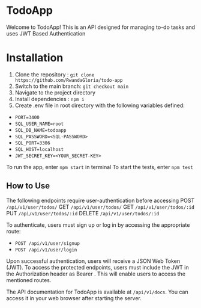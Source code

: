 # TodoApp

Welcome to TodoApp! This is an API designed for managing to-do tasks and uses JWT Based Authentication


# Installation

 1. Clone the repository : `git clone https://github.com/RwandaGloria/todo-app`
 2.  Switch to the main branch: `git checkout main`
 3.  Navigate to the project directory
 4.  Install dependencies : `npm i`
 5.  Create .env file in root directory with the following variables defined: 
 
  - `PORT=3400`
   - `SQL_USER_NAME=root`
   - `SQL_DB_NAME=todoapp`
   - `SQL_PASSWORD=<SQL-PASSWORD>`
   - `SQL_PORT=3306`
   - `SQL_HOST=localhost`
   - `JWT_SECRET_KEY=<YOUR_SECRET-KEY>`

To run the app, enter `npm start`  in terminal
To start the tests, enter `npm test` 


## How to Use
The following endpoints require user-authentication before accessing
POST  `/api/v1/user/todos/`
GET `/api/v1/user/todos/`
GET `/api/v1/user/todos/:id`
PUT `/api/v1/user/todos/:id`
DELETE `/api/v1/user/todos/:id`

To authenticate, users must sign up or log in by accessing the appropriate route:

- `POST /api/v1/user/signup`
- `POST /api/v1/user/login`


Upon successful authentication, users will receive a JSON Web Token (JWT). To access the protected endpoints, users must include the JWT in the Authorization header as Bearer <token>. This will enable users to access the mentioned routes.

The API documentation for TodoApp is available at `/api/v1/docs`. You can access it in your web browser after starting the server.
